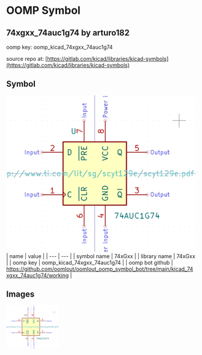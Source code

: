# OOMP Symbol  
## 74xgxx_74auc1g74  by arturo182  
  
oomp key: oomp_kicad_74xgxx_74auc1g74  
  
source repo at: [https://gitlab.com/kicad/libraries/kicad-symbols](https://gitlab.com/kicad/libraries/kicad-symbols)  
## Symbol  
  
[![working.png](working_600.png)](working.png)  
| name | value | 
| --- | --- | 
| symbol name | 74xGxx | 
| library name | 74xGxx | 
| oomp key | oomp_kicad_74xgxx_74auc1g74 | 
| oomp bot github | https://github.com/oomlout/oomlout_oomp_symbol_bot/tree/main/kicad_74xgxx_74auc1g74/working | 
## Images  
  
[![working.png](working_140.png)](working.png)  
